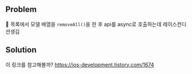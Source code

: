 ## Problem

목록에서 모델 배열을 `removeAll()`을 한 후 api를 async로 호출하는데 레이스컨디션생김

## Solution

이 링크를 참고해볼까?
https://ios-development.tistory.com/1674

